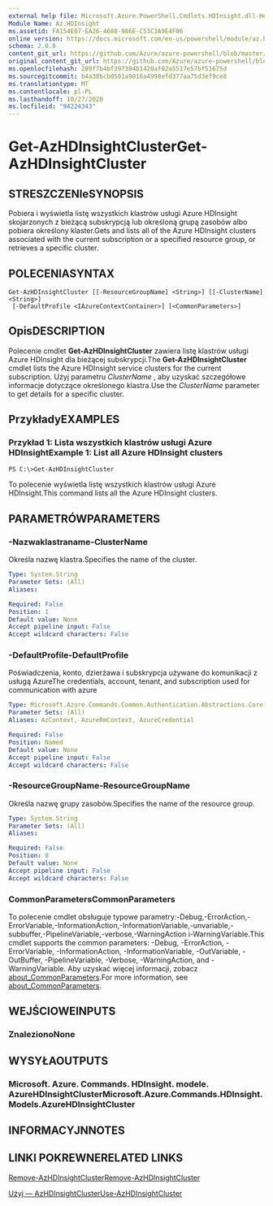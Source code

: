 ```yaml
---
external help file: Microsoft.Azure.PowerShell.Cmdlets.HDInsight.dll-Help.xml
Module Name: Az.HDInsight
ms.assetid: FA154E07-EA26-4688-986E-C53C3A9E4F06
online version: https://docs.microsoft.com/en-us/powershell/module/az.hdinsight/get-azhdinsightcluster
schema: 2.0.0
content_git_url: https://github.com/Azure/azure-powershell/blob/master/src/HDInsight/HDInsight/help/Get-AzHDInsightCluster.md
original_content_git_url: https://github.com/Azure/azure-powershell/blob/master/src/HDInsight/HDInsight/help/Get-AzHDInsightCluster.md
ms.openlocfilehash: 289f7b4bf397384b1420af02a5517e57bf51675d
ms.sourcegitcommit: b4a38bcb0501a9016a4998efd377aa75d3ef9ce8
ms.translationtype: MT
ms.contentlocale: pl-PL
ms.lasthandoff: 10/27/2020
ms.locfileid: "94224343"
---
```

# <span data-ttu-id="8e12a-101">Get-AzHDInsightCluster</span><span class="sxs-lookup"><span data-stu-id="8e12a-101">Get-AzHDInsightCluster</span></span>

## <span data-ttu-id="8e12a-102">STRESZCZENIe</span><span class="sxs-lookup"><span data-stu-id="8e12a-102">SYNOPSIS</span></span>
<span data-ttu-id="8e12a-103">Pobiera i wyświetla listę wszystkich klastrów usługi Azure HDInsight skojarzonych z bieżącą subskrypcją lub określoną grupą zasobów albo pobiera określony klaster.</span><span class="sxs-lookup"><span data-stu-id="8e12a-103">Gets and lists all of the Azure HDInsight clusters associated with the current subscription or a specified resource group, or retrieves a specific cluster.</span></span>

## <span data-ttu-id="8e12a-104">POLECENIA</span><span class="sxs-lookup"><span data-stu-id="8e12a-104">SYNTAX</span></span>

```
Get-AzHDInsightCluster [[-ResourceGroupName] <String>] [[-ClusterName] <String>]
 [-DefaultProfile <IAzureContextContainer>] [<CommonParameters>]
```

## <span data-ttu-id="8e12a-105">Opis</span><span class="sxs-lookup"><span data-stu-id="8e12a-105">DESCRIPTION</span></span>
<span data-ttu-id="8e12a-106">Polecenie cmdlet **Get-AzHDInsightCluster** zawiera listę klastrów usługi Azure HDInsight dla bieżącej subskrypcji.</span><span class="sxs-lookup"><span data-stu-id="8e12a-106">The **Get-AzHDInsightCluster** cmdlet lists the Azure HDInsight service clusters for the current subscription.</span></span>
<span data-ttu-id="8e12a-107">Użyj parametru *ClusterName* , aby uzyskać szczegółowe informacje dotyczące określonego klastra.</span><span class="sxs-lookup"><span data-stu-id="8e12a-107">Use the *ClusterName* parameter to get details for a specific cluster.</span></span>

## <span data-ttu-id="8e12a-108">Przykłady</span><span class="sxs-lookup"><span data-stu-id="8e12a-108">EXAMPLES</span></span>

### <span data-ttu-id="8e12a-109">Przykład 1: Lista wszystkich klastrów usługi Azure HDInsight</span><span class="sxs-lookup"><span data-stu-id="8e12a-109">Example 1: List all Azure HDInsight clusters</span></span>
```
PS C:\>Get-AzHDInsightCluster
```

<span data-ttu-id="8e12a-110">To polecenie wyświetla listę wszystkich klastrów usługi Azure HDInsight.</span><span class="sxs-lookup"><span data-stu-id="8e12a-110">This command lists all the Azure HDInsight clusters.</span></span>

## <span data-ttu-id="8e12a-111">PARAMETRÓW</span><span class="sxs-lookup"><span data-stu-id="8e12a-111">PARAMETERS</span></span>

### <span data-ttu-id="8e12a-112">-Nazwaklastraname</span><span class="sxs-lookup"><span data-stu-id="8e12a-112">-ClusterName</span></span>
<span data-ttu-id="8e12a-113">Określa nazwę klastra.</span><span class="sxs-lookup"><span data-stu-id="8e12a-113">Specifies the name of the cluster.</span></span>

```yaml
Type: System.String
Parameter Sets: (All)
Aliases:

Required: False
Position: 1
Default value: None
Accept pipeline input: False
Accept wildcard characters: False
```

### <span data-ttu-id="8e12a-114">-DefaultProfile</span><span class="sxs-lookup"><span data-stu-id="8e12a-114">-DefaultProfile</span></span>
<span data-ttu-id="8e12a-115">Poświadczenia, konto, dzierżawa i subskrypcja używane do komunikacji z usługą Azure</span><span class="sxs-lookup"><span data-stu-id="8e12a-115">The credentials, account, tenant, and subscription used for communication with azure</span></span>

```yaml
Type: Microsoft.Azure.Commands.Common.Authentication.Abstractions.Core.IAzureContextContainer
Parameter Sets: (All)
Aliases: AzContext, AzureRmContext, AzureCredential

Required: False
Position: Named
Default value: None
Accept pipeline input: False
Accept wildcard characters: False
```

### <span data-ttu-id="8e12a-116">-ResourceGroupName</span><span class="sxs-lookup"><span data-stu-id="8e12a-116">-ResourceGroupName</span></span>
<span data-ttu-id="8e12a-117">Określa nazwę grupy zasobów.</span><span class="sxs-lookup"><span data-stu-id="8e12a-117">Specifies the name of the resource group.</span></span>

```yaml
Type: System.String
Parameter Sets: (All)
Aliases:

Required: False
Position: 0
Default value: None
Accept pipeline input: False
Accept wildcard characters: False
```

### <span data-ttu-id="8e12a-118">CommonParameters</span><span class="sxs-lookup"><span data-stu-id="8e12a-118">CommonParameters</span></span>
<span data-ttu-id="8e12a-119">To polecenie cmdlet obsługuje typowe parametry:-Debug,-ErrorAction,-ErrorVariable,-InformationAction,-InformationVariable,-unvariable,-subbuffer,-PipelineVariable,-verbose,-WarningAction i-WarningVariable.</span><span class="sxs-lookup"><span data-stu-id="8e12a-119">This cmdlet supports the common parameters: -Debug, -ErrorAction, -ErrorVariable, -InformationAction, -InformationVariable, -OutVariable, -OutBuffer, -PipelineVariable, -Verbose, -WarningAction, and -WarningVariable.</span></span> <span data-ttu-id="8e12a-120">Aby uzyskać więcej informacji, zobacz [about_CommonParameters](http://go.microsoft.com/fwlink/?LinkID=113216).</span><span class="sxs-lookup"><span data-stu-id="8e12a-120">For more information, see [about_CommonParameters](http://go.microsoft.com/fwlink/?LinkID=113216).</span></span>

## <span data-ttu-id="8e12a-121">WEJŚCIOWE</span><span class="sxs-lookup"><span data-stu-id="8e12a-121">INPUTS</span></span>

### <span data-ttu-id="8e12a-122">Znaleziono</span><span class="sxs-lookup"><span data-stu-id="8e12a-122">None</span></span>

## <span data-ttu-id="8e12a-123">WYSYŁA</span><span class="sxs-lookup"><span data-stu-id="8e12a-123">OUTPUTS</span></span>

### <span data-ttu-id="8e12a-124">Microsoft. Azure. Commands. HDInsight. modele. AzureHDInsightCluster</span><span class="sxs-lookup"><span data-stu-id="8e12a-124">Microsoft.Azure.Commands.HDInsight.Models.AzureHDInsightCluster</span></span>

## <span data-ttu-id="8e12a-125">INFORMACYJN</span><span class="sxs-lookup"><span data-stu-id="8e12a-125">NOTES</span></span>

## <span data-ttu-id="8e12a-126">LINKI POKREWNE</span><span class="sxs-lookup"><span data-stu-id="8e12a-126">RELATED LINKS</span></span>

[<span data-ttu-id="8e12a-127">Remove-AzHDInsightCluster</span><span class="sxs-lookup"><span data-stu-id="8e12a-127">Remove-AzHDInsightCluster</span></span>](./Remove-AzHDInsightCluster.md)

[<span data-ttu-id="8e12a-128">Użyj — AzHDInsightCluster</span><span class="sxs-lookup"><span data-stu-id="8e12a-128">Use-AzHDInsightCluster</span></span>](./Use-AzHDInsightCluster.md)


